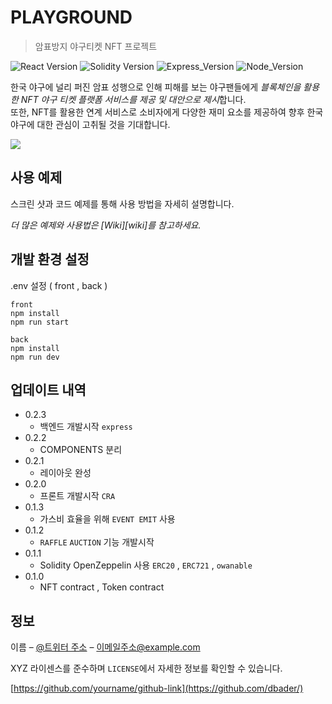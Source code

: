 # PLAYGROUND
> 암표방지 야구티켓 NFT 프로젝트

![React Version][react-image]
![Solidity Version][solidity-image]
![Express_Version][express-image]
![Node_Version][node-image]

한국 야구에 널리 퍼진 암표 성행으로 인해 피해를 보는 야구팬들에게
*블록체인을 활용한 NFT 야구 티켓 플랫폼 서비스를 제공 및 대안으로 제시*합니다.  
또한, NFT를 활용한 연계 서비스로 소비자에게 다양한 재미 요소를 제공하여 향후 한국 야구에 대한 관심이 고취될 것을 기대합니다.

![](../header.png)


## 사용 예제

스크린 샷과 코드 예제를 통해 사용 방법을 자세히 설명합니다.

_더 많은 예제와 사용법은 [Wiki][wiki]를 참고하세요._

## 개발 환경 설정

.env 설정 ( front , back )

```
front
npm install
npm run start

back
npm install
npm run dev
```

## 업데이트 내역
* 0.2.3
    * 백엔드 개발시작 `express`
* 0.2.2
    * COMPONENTS 분리
* 0.2.1
    * 레이아웃 완성
* 0.2.0
    * 프론트 개발시작 `CRA`
* 0.1.3
    * 가스비 효율을 위해 `EVENT EMIT` 사용
* 0.1.2
    * `RAFFLE` `AUCTION` 기능 개발시작
* 0.1.1
    * Solidity OpenZeppelin 사용 `ERC20` , `ERC721` , `owanable`
* 0.1.0
    * NFT contract , Token contract

## 정보

이름 – [@트위터 주소](https://twitter.com/dbader_org) – 이메일주소@example.com

XYZ 라이센스를 준수하며 ``LICENSE``에서 자세한 정보를 확인할 수 있습니다.

[https://github.com/yourname/github-link](https://github.com/dbader/)


<!-- Markdown link & img dfn's -->
[solidity-image]: https://img.shields.io/badge/Solidity-0.8.19-blue
[React-image]: https://img.shields.io/badge/React-v6-purple
[Express-image]: https://img.shields.io/badge/Express-4.18.2-orange
[Node-image]: https://img.shields.io/badge/Node-18.13.0-yellow

